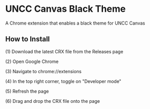 # UNCC Canvas Black Theme
 A Chrome extension that enables a black theme for UNCC Canvas
 ## How to Install
 (1) Download the latest CRX file from the Releases page
 
 (2) Open Google Chrome
 
 (3) Navigate to chrome://extensions
 
 (4) In the top right corner, toggle on "Developer mode"
 
 (5) Refresh the page
 
 (6) Drag and drop the CRX file onto the page
